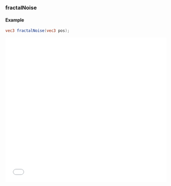 ### fractalNoise
#### Example
```glsl
vec3 fractalNoise(vec3 pos);
```
<iframe width="100%" height="450px" src="/sculpture/-LPiqQhbCJWu873hB-qW?&embed=true" frameborder="0"></iframe>